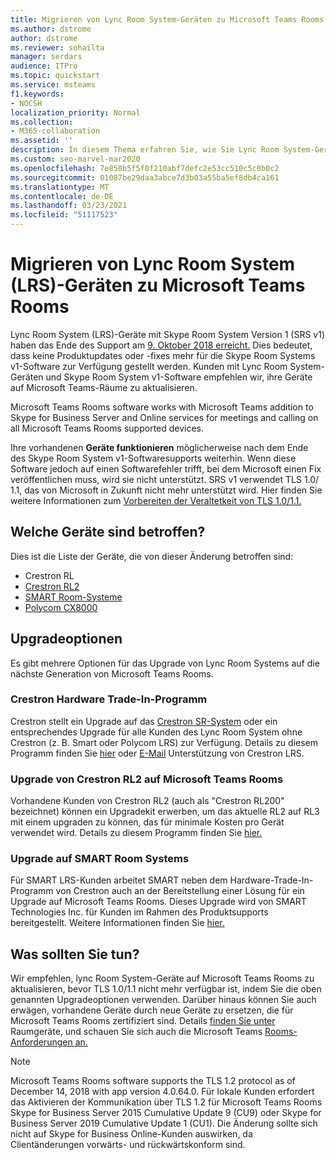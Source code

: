 ```yaml
---
title: Migrieren von Lync Room System-Geräten zu Microsoft Teams Rooms
ms.author: dstrome
author: dstrome
ms.reviewer: sohailta
manager: serdars
audience: ITPro
ms.topic: quickstart
ms.service: msteams
f1.keywords:
- NOCSH
localization_priority: Normal
ms.collection:
- M365-collaboration
ms.assetid: ''
description: In diesem Thema erfahren Sie, wie Sie Lync Room System-Geräte zur Verwendung der Microsoft Teams Rooms-Software migrieren.
ms.custom: seo-marvel-mar2020
ms.openlocfilehash: 7e850b5f5f0f210abf7defc2e53cc510c5c0b0c2
ms.sourcegitcommit: 01087be29daa3abce7d3b03a55ba5ef8db4ca161
ms.translationtype: MT
ms.contentlocale: de-DE
ms.lasthandoff: 03/23/2021
ms.locfileid: "51117523"
---
```

# <a name="migrate-lync-room-system-lrs-devices-to-microsoft-teams-rooms"></a>Migrieren von Lync Room System (LRS)-Geräten zu Microsoft Teams Rooms

Lync Room System (LRS)-Geräte mit Skype Room System Version 1 (SRS v1) haben das Ende des Support am [9. Oktober 2018 erreicht.](https://support.microsoft.com/help/4043450/products-reaching-end-of-support-for-2018) Dies bedeutet, dass keine Produktupdates oder -fixes mehr für die Skype Room Systems v1-Software zur Verfügung gestellt werden. Kunden mit Lync Room System-Geräten und Skype Room System v1-Software empfehlen wir, ihre Geräte auf Microsoft Teams-Räume zu aktualisieren.

Microsoft Teams Rooms software works with Microsoft Teams addition to Skype for Business Server and Online services for meetings and calling on all Microsoft Teams Rooms supported devices.

Ihre vorhandenen **Geräte funktionieren** möglicherweise nach dem Ende des Skype Room System v1-Softwaresupports weiterhin. Wenn diese Software jedoch auf einen Softwarefehler trifft, bei dem Microsoft einen Fix veröffentlichen muss, wird sie nicht unterstützt. SRS v1 verwendet TLS 1.0/ 1.1, das von Microsoft in Zukunft nicht mehr unterstützt wird. Hier finden Sie weitere Informationen zum [Vorbereiten der Veraltetkeit von TLS 1.0/1.1.](https://techcommunity.microsoft.com/t5/Skype-for-Business-Blog/Preparing-for-TLS-1-0-1-1-Deprecation-O365-Skype-for-Business/bc-p/223608) 

## <a name="which-devices-are-affected"></a>Welche Geräte sind betroffen?

Dies ist die Liste der Geräte, die von dieser Änderung betroffen sind:

- Crestron RL
- [Crestron RL2](https://www.crestron.com/Products/Featured-Solutions/Crestron-RL-2)
- [SMART Room-Systeme](https://support.smarttech.com/en/hardware/room-systems-skype)
- [Polycom CX8000](https://www.polycom.com/products-services/products-for-microsoft/skype-for-business/cx8000.html)

## <a name="upgrade-options"></a>Upgradeoptionen

Es gibt mehrere Optionen für das Upgrade von Lync Room Systems auf die nächste Generation von Microsoft Teams Rooms.

### <a name="crestron-hardware-trade-in-program"></a>Crestron Hardware Trade-In-Programm

Crestron stellt ein Upgrade auf das [Crestron SR-System](https://www.crestron.com/products/featured-solutions/crestron-sr) oder ein entsprechendes Upgrade für alle Kunden des Lync Room System ohne Crestron (z. B. Smart oder Polycom LRS) zur Verfügung. Details zu diesem Programm finden Sie [hier](https://support.crestron.com/app/answers/answer_view/a_id/1000220) oder <!-- For details, -->[E-Mail](mailto:lrsupgrade@crestron.com) Unterstützung von Crestron LRS.  

### <a name="crestron-rl2-upgrade-to-microsoft-teams-rooms"></a>Upgrade von Crestron RL2 auf Microsoft Teams Rooms

Vorhandene Kunden von Crestron RL2 (auch als "Crestron RL200" bezeichnet) können ein Upgradekit erwerben, um das aktuelle RL2 auf RL3 mit einem upgraden zu können, das für minimale Kosten pro Gerät verwendet wird. Details zu diesem Programm finden Sie [hier.](https://crestron.com/Products/Workspace-Solutions/Unified-Communications/Crestron-RL-2/CCS-UC-250-KIT)

### <a name="smart-room-systems-upgrade"></a>Upgrade auf SMART Room Systems

Für SMART LRS-Kunden arbeitet SMART neben dem Hardware-Trade-In-Programm von Crestron auch an der Bereitstellung einer Lösung für ein Upgrade auf Microsoft Teams Rooms. Dieses Upgrade wird von SMART Technologies Inc. für Kunden im Rahmen des Produktsupports bereitgestellt. Weitere Informationen finden Sie [hier.](https://support.smarttech.com/docs/hardware/room-systems-skype/srs-skype-v2/en/about/default.cshtml)


## <a name="what-should-you-do"></a>Was sollten Sie tun?

Wir empfehlen, lync Room System-Geräte auf Microsoft Teams Rooms zu aktualisieren, bevor TLS 1.0/1.1 nicht mehr verfügbar ist, indem Sie die oben genannten Upgradeoptionen verwenden. Darüber hinaus können Sie auch erwägen, vorhandene Geräte durch neue Geräte zu ersetzen, die für Microsoft Teams Rooms zertifiziert sind. Details [finden Sie unter](https://aka.ms/roomdevices) Raumgeräte, und schauen Sie sich auch die Microsoft Teams [Rooms-Anforderungen an.](/skypeforbusiness/plan-your-deployment/clients-and-devices/requirements)  


> [!NOTE]
> Microsoft Teams Rooms software supports the TLS 1.2 protocol as of December 14, 2018 with app version 4.0.64.0. Für lokale Kunden erfordert das Aktivieren der Kommunikation über TLS 1.2 für Microsoft Teams Rooms Skype for Business Server 2015 Cumulative Update 9 (CU9) oder Skype for Business Server 2019 Cumulative Update 1 (CU1). Die Änderung sollte sich nicht auf Skype for Business Online-Kunden auswirken, da Clientänderungen vorwärts- und rückwärtskonform sind.